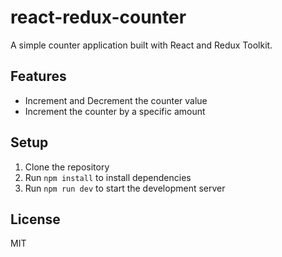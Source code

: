 # react-redux-counter

A simple counter application built with React and Redux Toolkit.

## Features

- Increment and Decrement the counter value
- Increment the counter by a specific amount

## Setup

1. Clone the repository
2. Run `npm install` to install dependencies
3. Run `npm run dev` to start the development server

## License

MIT
